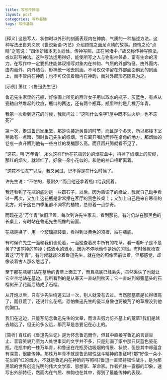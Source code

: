 ```yaml
---
title: 写形传神法
layout: post
categories: 写作基础
tags: 写作基础
---
```


[释义] 这是写人、状物时以外形的刻画表现内在神韵、气质的一种描述方法。这种写法出自刘义庆《世说新语·巧艺》介绍顾恺之画龙点睛的故事。顾恺之论“点睛”之笔说：“四体妍媸本无关妙处，传神写照，正在阿堵中。”故又称传神写照法，或以形写神法。这种写法运用得好，能使所写之人与物形神兼备，富有生命的活力。在写作中一定要抓住能体现描写对象内在神韵、气质的外部特征，由外而内、由内而外、内外结合、形神统一地去刻画。不可仅仅停留在外部面面俱到的刻画上，而不管内在神韵；也不可仅仅着眼内在神韵，而对外部形态随意为之。

[示例] 萧红：《鲁迅先生记》

鲁迅先生家里的花瓶，好像画上所见的西洋女子用以取水的瓶子，灰蓝色，有点从瓷釉自然堆起的纹痕，瓶口的两边，还有两个瓶耳，瓶里种的是几棵万年青。

我第一次看到这花的时候，我就问过：“这叫什么名字?屋中既不生火炉，也不冻死?”

第一次，走进鲁迅家里去，那是快接近黄昏的时节，而且是个冬天，所以那楼下室稍微有一点暗，同时鲁迅先生的纸烟，当它离开嘴边而停在桌角的地方，那烟纹的卷痕一直升腾到他有一些白丝的发梢那么高。而且再升腾就看不见了。

“这花，叫‘万年青’，永久这样!”他在花瓶旁边的烟灰盒中，抖掉了纸烟上的灰烬，那红的烟火，就越红了，好像一朵小花似的，和他的袖口相距离着。

“这花不怕冻?”以后，我又问过，记不得是在什么时候了。

许先生说：“不怕的，最耐久!”而且他还拿着瓶口给我摇着。

我还看到了花瓶的底边是一些圆石子，以后，因为熟识了的缘故，我就自己动手看过一两次，又加上这花瓶是常常摆在客厅的黑色长桌上；又加上自己是来自寒带的北方，对于这在四季里都不凋零的植物，总带着一点惊奇。

而现在这“万年青”依旧活着，每次到许先生家去，看到那花，有时仍站在那黑色的长桌上，有时站在鲁迅先生照像的前面。

花瓶是换了，用一个玻璃瓶装着，看得到淡黄色的须根，站在瓶底。

有时候许先生一面和我们谈论着，一面检查着房中所有的花草。看一看叶子是不是黄了?该剪掉的剪掉；该洒水的洒水，因为不停地动作是她的习惯。有时候就检查着这“万年青”，有时候就谈论着鲁迅先生，就在他的照像面前谈着，但那感觉，却像谈着古人那么悠远了。

至于那花瓶呢?站在墓地的青草上面去了，而且瓶底已经丢失，虽然丢失了也就让它空空地站在墓边。我所看到的是从春天一直站到秋天；它一直站到邻旁墓头的石榴树开了花而后结成了石榴。

从开炮以后，只有许先生绕道去过一次，别人就没有去过。当然那墓草是长得很高了，而且荒了，还说什么花瓶，恐怕鲁迅先生的瓷半身像也要被荒了的草埋没到他的胸口。

我们在这边，只能写纪念鲁迅先生的文章，而谁去努力剪齐墓上的荒草?我们是越去越远了，但无论多么远，那荒草是总要记在心上的。

[简析] 肖红的《鲁迅先生记》是为怀念鲁迅而作，但其中直接写鲁迅的言谈举止、音容笑貌乃至为人处世事实的文字并不多，只是刻画了家中那只灰蓝色瓷花瓶，花瓶中的一株万年青，和鲁迅在花瓶旁边吸烟的情景、状貌，但是其中却蕴含有深意，很能传神。那株万年青不就是鲁迅韧性战斗精神的象征吗?那“好像一朵小花似的”红的烟火，不就是鲁迅内在神韵的写照吗?鲁迅一直坚持韧性战斗，是为那黑暗的世界创造光明的伟大文学家、思想家、革命家。作者抓住一霎那的印象，速写出外部特征，然而内在气质、神韵也在其中，得到了最能传神的表现。 